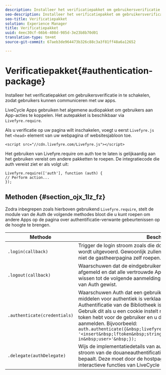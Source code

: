 ```yaml
---
description: Installeer het verificatiepakket om gebruikersverificatie in te schakelen, zodat gebruikers kunnen communiceren met uw apps.
seo-description: Installeer het verificatiepakket om gebruikersverificatie in te schakelen, zodat gebruikers kunnen communiceren met uw apps.
seo-title: Verificatiepakket
solution: Experience Manager
title: Verificatiepakket
uuid: 4eec30cf-66b6-408d-985d-3e23b8b70d01
translation-type: tm+mt
source-git-commit: 67aeb3de964473b326c88c3a3f81ff48a6a12652

---
```



# Verificatiepakket{#authentication-package}

Installeer het verificatiepakket om gebruikersverificatie in te schakelen, zodat gebruikers kunnen communiceren met uw apps.

LiveCycle Apps gebruiken het algemene audiopakket om gebruikers aan App-acties te koppelen. Het autepakket is beschikbaar via `Livefyre.require`.

Als u verificatie op uw pagina wilt inschakelen, voegt u eerst `Livefyre.js` het `<head>` element van uw webpagina of websitesjabloon toe.

```
<script src="//cdn.livefyre.com/Livefyre.js"></script>
```

Het gebruiken van Livefyre.require om auth toe te laten is gelijkaardig aan het gebruiken vereist om andere pakketten te roepen. De integratiecode die auth vereist ziet er als volgt uit:

```
Livefyre.require(['auth'], function (auth) {  
// Perform action... 
});
```

## Methoden {#section_ojx_1lz_fz}

Zodra inbegrepen zoals hierboven gebruikend `Livefyre.require`, stelt de module van de Auth de volgende methodes bloot die u kunt roepen om andere Apps op de pagina over authentificatie-verwante gebeurtenissen op de hoogte te brengen.

| Methode | Beschrijving |
|--- |--- |
| `.login(callback)` | Trigger de login stroom zoals die door geregistreerde AuthDelegate wordt uitgevoerd. Gewoonlijk zullen alleen auth-enabled Apps dit, en niet de gastheerpagina zelf roepen. |
| `.logout(callback)` | Waarschuwen dat de eindgebruiker zich op een externe manier heeft afgemeld en dat alle vertrouwde Apps hun verificatiestatus moeten wissen tot de volgende aanmelding. Hierdoor wordt de interne sessie van Auth gewist. |
| `.authenticate(credentials)` | Waarschuwen Auth dat een gebruiker door één of andere externe middelen voor authentiek is verklaard, en een Token van de Authentificatie van de Bibliotheek is verworven voor de eindgebruiker. Gebruik dit als u een cookie instelt met het token LiveCycle of een token hebt voor de gebruiker en u de gebruiker expliciet wilt aanmelden. Bijvoorbeeld: <br>`auth.authenticate({&nbsp;livefyre:&nbsp;`<br>`'<insert&nbsp;lftoken&nbsp;string&nbsp;for&nbsp;newly&nbsp;logged-in&nbsp;user>'&nbsp;});` |
| `.delegate(authDelegate)` | Wijs de implementatiedetails van authentificatie (bijvoorbeeld, uw stroom van de douaneauthentificatie) aan een voorwerp toe dat u bepaalt. Deze moet door de hostpagina worden aangeroepen om interactieve functies van LiveCycle Apps in te schakelen. |

